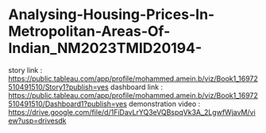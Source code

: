 # Analysing-Housing-Prices-In-Metropolitan-Areas-Of-Indian_NM2023TMID20194-
story link :  https://public.tableau.com/app/profile/mohammed.amein.b/viz/Book1_16972510491510/Story1?publish=yes
dashboard link : https://public.tableau.com/app/profile/mohammed.amein.b/viz/Book1_16972510491510/Dashboard1?publish=yes
demonstration video : https://drive.google.com/file/d/1FiDavLrYQ3eVQBspqVk3A_2LgwfWjavM/view?usp=drivesdk
